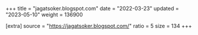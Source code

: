 +++
title = "jagatsoker.blogspot.com"
date = "2022-03-23"
updated = "2023-05-10"
weight = 136900

[extra]
source = "https://jagatsoker.blogspot.com/"
ratio = 5
size = 134
+++
